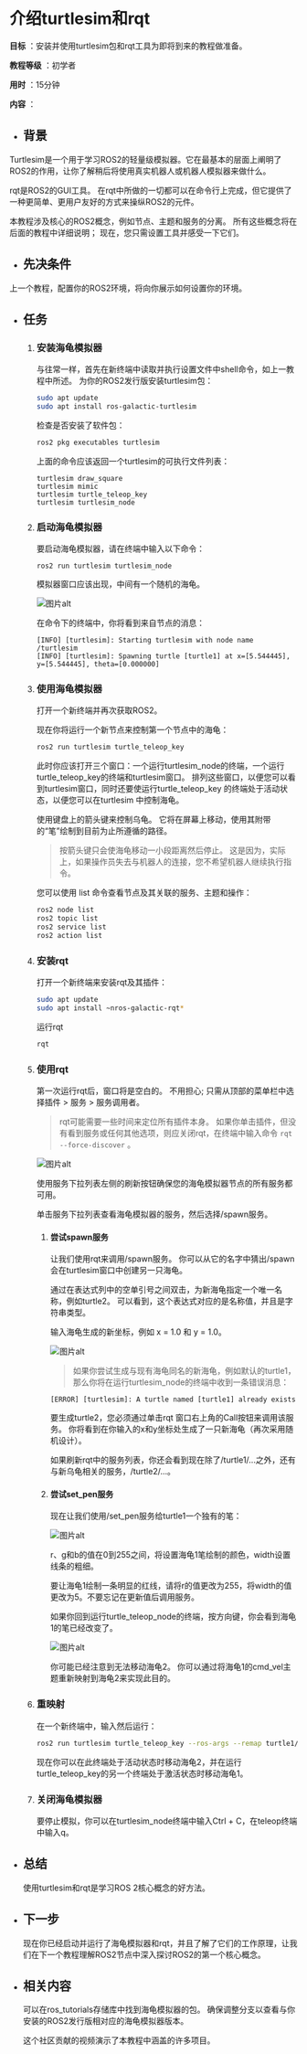 # 介绍turtlesim和rqt

**目标** ：安装并使用turtlesim包和rqt工具为即将到来的教程做准备。

**教程等级** ：初学者

**用时** ：15分钟

**内容** ：


- ## 背景
Turtlesim是一个用于学习ROS2的轻量级模拟器。它在最基本的层面上阐明了ROS2的作用，让你了解稍后将使用真实机器人或机器人模拟器来做什么。

rqt是ROS2的GUI工具。
在rqt中所做的一切都可以在命令行上完成，但它提供了一种更简单、更用户友好的方式来操纵ROS2的元件。

本教程涉及核心的ROS2概念，例如节点、主题和服务的分离。 
所有这些概念将在后面的教程中详细说明； 现在，您只需设置工具并感受一下它们。



- ## 先决条件
上一个教程，配置你的ROS2环境，将向你展示如何设置你的环境。


- ## 任务

    1. ### 安装海龟模拟器
        与往常一样，首先在新终端中读取并执行设置文件中shell命令，如上一教程中所述。
        为你的ROS2发行版安装turtlesim包：
        ```bash
        sudo apt update
        sudo apt install ros-galactic-turtlesim
        ```
        检查是否安装了软件包：
        ```bash
        ros2 pkg executables turtlesim
        ```
        上面的命令应该返回一个turtlesim的可执行文件列表：
        ```
        turtlesim draw_square
        turtlesim mimic
        turtlesim turtle_teleop_key
        turtlesim turtlesim_node
        ```
    
    2. ### 启动海龟模拟器
        要启动海龟模拟器，请在终端中输入以下命令：
        ```
        ros2 run turtlesim turtlesim_node
        ```
        模拟器窗口应该出现，中间有一个随机的海龟。
        
        ![图片alt](http://docs.ros.org/en/galactic/_images/turtlesim.png)
        
        在命令下的终端中，你将看到来自节点的消息：
        ```
        [INFO] [turtlesim]: Starting turtlesim with node name /turtlesim
        [INFO] [turtlesim]: Spawning turtle [turtle1] at x=[5.544445], y=[5.544445], theta=[0.000000]
        ```
        
    3. ### 使用海龟模拟器
        
        打开一个新终端并再次获取ROS2。

        现在你将运行一个新节点来控制第一个节点中的海龟：
        
        ```bash
        ros2 run turtlesim turtle_teleop_key
        ```
        
        此时你应该打开三个窗口：一个运行turtlesim_node的终端，一个运行turtle_teleop_key的终端和turtlesim窗口。 
        排列这些窗口，以便您可以看到turtlesim窗口，同时还要使运行turtle_teleop_key 的终端处于活动状态，以便您可以在turtlesim 中控制海龟。
        
        使用键盘上的箭头键来控制乌龟。 它将在屏幕上移动，使用其附带的“笔”绘制到目前为止所遵循的路径。
        
        > 按箭头键只会使海龟移动一小段距离然后停止。 这是因为，实际上，如果操作员失去与机器人的连接，您不希望机器人继续执行指令。
        
        您可以使用 list 命令查看节点及其关联的服务、主题和操作：
        
        ```bash
        ros2 node list
        ros2 topic list
        ros2 service list
        ros2 action list
        ```

    4. ### 安装rqt
        
        打开一个新终端来安装rqt及其插件：
        
        ```bash
        sudo apt update
        sudo apt install ~nros-galactic-rqt*
        ```
        
        运行rqt
        
        ```bash
        rqt
        ```

    5. ### 使用rqt
    
        第一次运行rqt后，窗口将是空白的。
        不用担心; 只需从顶部的菜单栏中选择插件 > 服务 > 服务调用者。
        
        > rqt可能需要一些时间来定位所有插件本身。 
        > 如果你单击插件，但没有看到服务或任何其他选项，则应关闭rqt，在终端中输入命令 ```rqt --force-discover``` 。
        
        ![图片alt](http://docs.ros.org/en/galactic/_images/rqt.png)
        
        使用服务下拉列表左侧的刷新按钮确保您的海龟模拟器节点的所有服务都可用。

        单击服务下拉列表查看海龟模拟器的服务，然后选择/spawn服务。
        
        1. #### 尝试spawn服务
        
            让我们使用rqt来调用/spawn服务。 
            你可以从它的名字中猜出/spawn会在turtlesim窗口中创建另一只海龟。
            
            通过在表达式列中的空单引号之间双击，为新海龟指定一个唯一名称，例如turtle2。 
            可以看到，这个表达式对应的是名称值，并且是字符串类型。

            输入海龟生成的新坐标，例如 x = 1.0 和 y = 1.0。
            
            ![图片alt](http://docs.ros.org/en/galactic/_images/spawn1.png)
            
            > 如果你尝试生成与现有海龟同名的新海龟，例如默认的turtle1，那么你将在运行turtlesim_node的终端中收到一条错误消息：
            
            ```
            [ERROR] [turtlesim]: A turtle named [turtle1] already exists
            ```
            
            要生成turtle2，您必须通过单击rqt 窗口右上角的Call按钮来调用该服务。
            你将看到在你输入的x和y坐标处生成了一只新海龟（再次采用随机设计）。

            如果刷新rqt中的服务列表，你还会看到现在除了/turtle1/...之外，还有与新乌龟相关的服务，/turtle2/...。
            
        2. #### 尝试set_pen服务
            
            现在让我们使用/set_pen服务给turtle1一个独有的笔：
            
            ![图片alt](http://docs.ros.org/en/galactic/_images/set_pen.png)
            
            r、g和b的值在0到255之间，将设置海龟1笔绘制的颜色，width设置线条的粗细。

            要让海龟1绘制一条明显的红线，请将r的值更改为255，将width的值更改为5。不要忘记在更新值后调用服务。

            如果你回到运行turtle_teleop_node的终端，按方向键，你会看到海龟1的笔已经改变了。
            
            ![图片alt](http://docs.ros.org/en/galactic/_images/new_pen.png)
            
            你可能已经注意到无法移动海龟2。 
            你可以通过将海龟1的cmd_vel主题重新映射到海龟2来实现此目的。
            
  
    6. ### 重映射
    
        在一个新终端中，输入然后运行：
        
        ```bash
        ros2 run turtlesim turtle_teleop_key --ros-args --remap turtle1/cmd_vel:=turtle2/cmd_vel
        ```
        
        现在你可以在此终端处于活动状态时移动海龟2，并在运行turtle_teleop_key的另一个终端处于激活状态时移动海龟1。
        
        
    7. ### 关闭海龟模拟器

        要停止模拟，你可以在turtlesim_node终端中输入Ctrl + C，在teleop终端中输入q。
        

- ## 总结
    使用turtlesim和rqt是学习ROS 2核心概念的好方法。
    
- ## 下一步
    现在你已经启动并运行了海龟模拟器和rqt，并且了解了它们的工作原理，让我们在下一个教程理解ROS2节点中深入探讨ROS2的第一个核心概念。
    
- ## 相关内容
    可以在ros_tutorials存储库中找到海龟模拟器的包。 
    确保调整分支以查看与你安装的ROS2发行版相对应的海龟模拟器版本。

    这个社区贡献的视频演示了本教程中涵盖的许多项目。
    
    
    

